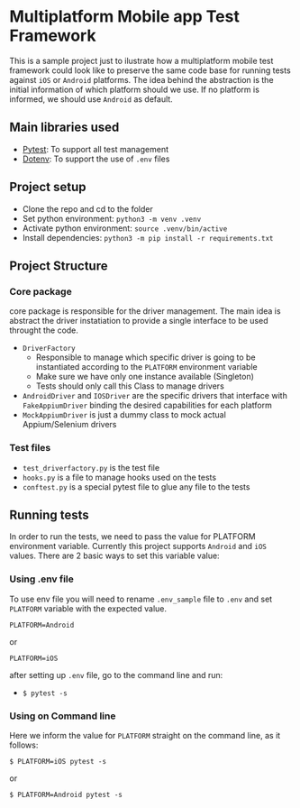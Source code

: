 # Multiplatform Mobile app Test Framework
This is a sample project just to ilustrate how a multiplatform mobile test framework could look like to preserve the same code base for running tests against `iOS` or `Android` platforms.
The idea behind the abstraction is the initial information of which platform should we use. If no platform is informed, we should use `Android` as default.

## Main libraries used
- [Pytest](https://pypi.org/project/pytest/): To support all test management
- [Dotenv](https://pypi.org/project/python-dotenv/): To support the use of `.env` files

## Project setup
- Clone the repo and cd to the folder
- Set python environment: `python3 -m venv .venv`
- Activate python environment: `source .venv/bin/active`
- Install dependencies: `python3 -m pip install -r requirements.txt`

## Project Structure
### Core package
core package is responsible for the driver management. The main idea is abstract the driver instatiation to provide a single interface to be used throught the code.

- `DriverFactory`
  - Responsible to manage which specific driver is going to be instantiated according to the `PLATFORM` environment variable
  - Make sure we have only one instance available (Singleton)
  - Tests should only call this Class to manage drivers
- `AndroidDriver` and `IOSDriver` are the specific drivers that interface with `FakeAppiumDriver` binding the desired capabilities for each platform
- `MockAppiumDriver` is just a dummy class to mock actual Appium/Selenium drivers

### Test files
- `test_driverfactory.py` is the test file
- `hooks.py` is a file to manage hooks used on the tests
- `conftest.py` is a special pytest file to glue any file to the tests

## Running tests
In order to run the tests, we need to pass the value for PLATFORM environment variable. Currently this project supports `Android` and `iOS` values. There are 2 basic ways to set this variable value:

### Using .env file
To use env file you will need to rename `.env_sample` file to `.env` and set `PLATFORM` variable with the expected value.
```
PLATFORM=Android 
```
or
```
PLATFORM=iOS 
```
after setting up `.env` file, go to the command line and run:
- `$ pytest -s`

### Using on Command line
Here we inform the value for `PLATFORM` straight on the command line, as it follows:
```
$ PLATFORM=iOS pytest -s
```
or
```
$ PLATFORM=Android pytest -s
```
